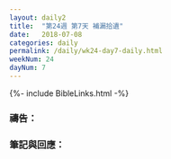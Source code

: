 ```yaml
---
layout: daily2
title:  "第24週 第7天 補漏拾遺"
date:   2018-07-08
categories: daily
permalink: /daily/wk24-day7-daily.html
weekNum: 24
dayNum: 7
---
```


{%- include BibleLinks.html -%}

### 禱告：

### 筆記與回應：
